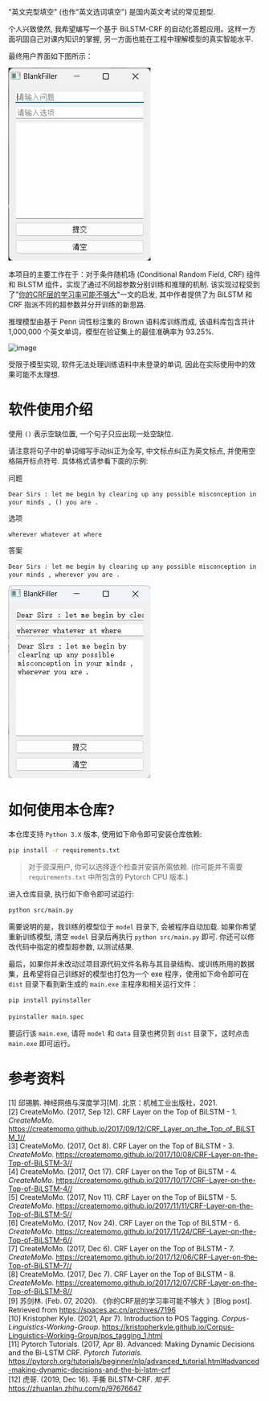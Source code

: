 "英文完型填空" (也作"英文选词填空") 是国内英文考试的常见题型. 

个人兴致使然, 我希望编写一个基于 BiLSTM-CRF 的自动化答题应用。这样一方面巩固自己对课内知识的掌握, 另一方面也能在工程中理解模型的真实智能水平.

最终用户界面如下图所示：

![软件截图](./img/screenshot.jpg)

本项目的主要工作在于：对于条件随机场 (Conditional Random Field, CRF) 组件和 BiLSTM 组件，实现了通过不同超参数分别训练和推理的机制. 该实现过程受到了"[你的CRF层的学习率可能不够大](https://spaces.ac.cn/archives/7196)"一文的启发, 其中作者提供了为 BiLSTM 和 CRF 指派不同的超参数并分开训练的新思路. 

推理模型由基于 Penn 词性标注集的 Brown 语料库训练而成, 该语料库包含共计 1,000,000 个英文单词，模型在验证集上的最佳准确率为 93.25%.

![image](https://github.com/user-attachments/assets/c154d264-061a-4656-991a-5205081bcbf0)

受限于模型实现, 软件无法处理训练语料中未登录的单词, 因此在实际使用中的效果可能不太理想.

# 软件使用介绍

使用 `()` 表示空缺位置, 一个句子只应出现一处空缺位. 

请注意将句子中的单词缩写手动纠正为全写, 中文标点纠正为英文标点, 并使用空格隔开标点符号. 具体格式请参看下面的示例:

问题
```
Dear Sirs : let me begin by clearing up any possible misconception in your minds , () you are .
```

选项
```
wherever whatever at where
```

答案
```
Dear Sirs : let me begin by clearing up any possible misconception in your minds , wherever you are .
```

![软件使用截图](./img/screenshot_sample.jpg)

# 如何使用本仓库?

本仓库支持 `Python 3.X` 版本, 使用如下命令即可安装仓库依赖:

```bash
pip install -r requirements.txt
```

> 对于资深用户, 你可以选择逐个检查并安装所需依赖. (你可能并不需要 `requirements.txt` 中所包含的 Pytorch CPU 版本.)

进入仓库目录, 执行如下命令即可试运行:

```bash
python src/main.py
```

需要说明的是，我训练的模型位于 `model` 目录下, 会被程序自动加载. 如果你希望重新训练模型, 清空 `model` 目录后再执行 `python src/main.py` 即可. 你还可以修改代码中指定的模型超参数, 以测试结果.

最后，如果你并未改动过项目源代码文件名称与其目录结构、或训练所用的数据集，且希望将自己训练好的模型也打包为一个 exe 程序，使用如下命令即可在 `dist` 目录下看到新生成的 `main.exe` 主程序和相关运行文件：

```bash
pip install pyinstaller

pyinstaller main.spec
```
要运行该 `main.exe`, 请将 `model` 和 `data` 目录也拷贝到 `dist` 目录下，这时点击 `main.exe` 即可运行。

# 参考资料

[1] 邱锡鹏. 神经网络与深度学习[M]. 北京：机械工业出版社，2021.  
[2] CreateMoMo. (2017, Sep 12). CRF Layer on the Top of BiLSTM - 1. *CreateMoMo*. https://createmomo.github.io/2017/09/12/CRF_Layer_on_the_Top_of_BiLSTM_1//  
[3] CreateMoMo. (2017, Oct 8). CRF Layer on the Top of BiLSTM - 3. *CreateMoMo*. https://createmomo.github.io/2017/10/08/CRF-Layer-on-the-Top-of-BiLSTM-3//  
[4] CreateMoMo. (2017, Oct 17). CRF Layer on the Top of BiLSTM - 4. *CreateMoMo*. https://createmomo.github.io/2017/10/17/CRF-Layer-on-the-Top-of-BiLSTM-4//  
[5] CreateMoMo. (2017, Nov 11). CRF Layer on the Top of BiLSTM - 5. *CreateMoMo*. https://createmomo.github.io/2017/11/11/CRF-Layer-on-the-Top-of-BiLSTM-5//  
[6] CreateMoMo. (2017, Nov 24). CRF Layer on the Top of BiLSTM - 6. *CreateMoMo*. https://createmomo.github.io/2017/11/24/CRF-Layer-on-the-Top-of-BiLSTM-6//  
[7] CreateMoMo. (2017, Dec 6). CRF Layer on the Top of BiLSTM - 7. *CreateMoMo*. https://createmomo.github.io/2017/12/06/CRF-Layer-on-the-Top-of-BiLSTM-7//  
[8] CreateMoMo. (2017, Dec 7). CRF Layer on the Top of BiLSTM - 8. *CreateMoMo*. https://createmomo.github.io/2017/12/07/CRF-Layer-on-the-Top-of-BiLSTM-8//  
[9] 苏剑林. (Feb. 07, 2020). 《你的CRF层的学习率可能不够大 》[Blog post]. Retrieved from https://spaces.ac.cn/archives/7196  
[10] Kristopher Kyle. (2021, Apr 7). Introduction to POS Tagging. *Corpus-Linguistics-Working-Group*. https://kristopherkyle.github.io/Corpus-Linguistics-Working-Group/pos_tagging_1.html  
[11] Pytorch Tutorials. (2017, Apr 8). Advanced: Making Dynamic Decisions and the Bi-LSTM CRF. *Pytorch Tutorials*. https://pytorch.org/tutorials/beginner/nlp/advanced_tutorial.html#advanced-making-dynamic-decisions-and-the-bi-lstm-crf  
[12] 虎哥. (2019, Dec 16). 手撕 BiLSTM-CRF. *知乎*. https://zhuanlan.zhihu.com/p/97676647  
